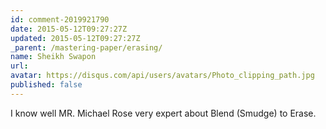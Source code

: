 ```yaml
---
id: comment-2019921790
date: 2015-05-12T09:27:27Z
updated: 2015-05-12T09:27:27Z
_parent: /mastering-paper/erasing/
name: Sheikh Swapon
url:
avatar: https://disqus.com/api/users/avatars/Photo_clipping_path.jpg
published: false
---
```


I know well MR. Michael Rose very expert about Blend (Smudge) to Erase.
